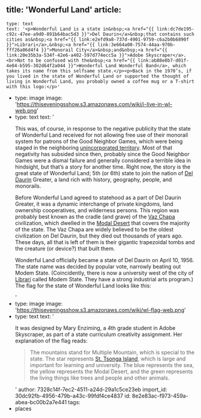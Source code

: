 title: 'Wonderful Land'
article:
  -
    type: text
    text: '<p>Wonderful Land is a state in&nbsp;<a href="{{ link:dc7de195-c92c-47ee-a9d0-891b64bac5d3 }}">Del Daurin</a>&nbsp;that contains such cities as&nbsp;<a href="{{ link:e2efd9a8-737d-4901-9759-c6a2b0b6890f }}">Librari</a>,&nbsp;<a href="{{ link:3e664a00-7574-44aa-970b-fff26a06d4f4 }}">Monorail City</a>&nbsp;and&nbsp;<a href="{{ link:20e35b3a-534f-42e6-a402-597d774ecc5a }}">Adobe Skyscraper</a>.<br>Not to be confused with the&nbsp;<a href="{{ link:ab88e8b7-d01f-4e04-b595-302d64f2a044 }}">Wonderful Land Wonderful Band</a>, which takes its name from this selfsame state.</p><p>Back in the 1970’s, if you lived in the state of Wonderful Land or supported the thought of living in Wonderful Land, you probably owned a coffee mug or a T-shirt with this logo:</p>'
  -
    type: image
    image: 'https://thiseveningsshow.s3.amazonaws.com/wiki/i-live-in-wl-web.png'
  -
    type: text
    text: '<p>This was, of course, in response to the negative publicity that the state of Wonderful Land received for not allowing free use of their monorail system for patrons of the Good Neighbor Games, which were being staged in the neighboring <a href="{{ link:97cbcb3e-2a24-404f-8b95-9a46d7f18e1e }}">unincorporated territory</a>. Most of that negativity has subsided since then, probably since the Good Neighbor Games were a dismal failure and generally considered a terrible idea in hindsight, but that’s a story for another time. Right now, the story is the great state of Wonderful Land; 5th (or 6th) state to join the nation of <a href="{{ link:dc7de195-c92c-47ee-a9d0-891b64bac5d3 }}">Del Daurin</a> Greater, a land rich with history, geography, people, and monorails.</p><p>Before Wonderful Land agreed to statehood as a part of Del Daurin Greater, it was a dynamic interchange of private kingdoms, land ownership cooperatives, and wilderness persons. This region was probably best known as the cradle (and grave) of the <a href="{{ link:e135d8ec-1f86-4f4d-a42e-ae5a29861c49 }}">Vaz Chapa</a> civilization, which dwelled in the <a href="{{ link:4594b182-2faa-42ed-89e8-3b77db887772 }}">Modal Desert</a> that covers the majority of the state. The Vaz Chapa are widely believed to be the oldest civilization on Del Daurin, but they died out thousands of years ago. These days, all that is left of them is their gigantic trapezoidal tombs and the creature (or device?) that built them.</p><p>Wonderful Land officially became a state of Del Daurin on April 10, 1956. The state name was decided by popular vote, narrowly beating out Modem State. (Coincidently, there is now a university west of the city of <a href="{{ link:e2efd9a8-737d-4901-9759-c6a2b0b6890f }}">Librari</a> called Modem State. They have a strong industrial arts program.) The flag for the state of Wonderful Land looks like this:</p>'
  -
    type: image
    image: 'https://thiseveningsshow.s3.amazonaws.com/wiki/wl-flag-web.png'
  -
    type: text
    text: '<p>It was designed by Mary Enziming, a 4th grade student in Adobe Skyscraper, as part of a state curriculum creativity assignment. Her explanation of the flag reads:</p><blockquote><p>The mountains stand for Multiple Mountain, which is special to the state. The star represents <a href="{{ link:f9db479f-2199-4bb1-9b10-3192dea730ce }}">St. Tsonga Island</a>, which is large and important for learning and university. The blue represents the sea, the yellow represents the Modal Desert, and the green represents the living things like trees and people and other animals.</p></blockquote>'
author: 7328c14f-7ec2-4511-a24d-29a1c5ce23eb
import_id: 30dc92fb-4956-479b-a43c-99fdf4ce4837
id: 8e2e83ac-f973-459a-abea-bc00b2a7e441
tags:
  - places
